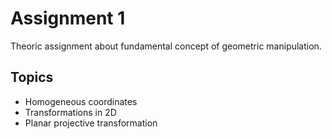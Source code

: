 # Assignment 1

Theoric assignment about fundamental concept of geometric manipulation.

## Topics

- Homogeneous coordinates
- Transformations in 2D
- Planar projective transformation
